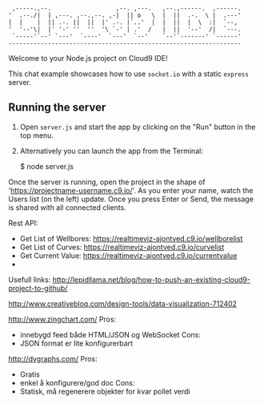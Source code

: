
     ,-----.,--.                  ,--. ,---.   ,--.,------.  ,------.
    '  .--./|  | ,---. ,--.,--. ,-|  || o   \  |  ||  .-.  \ |  .---'
    |  |    |  || .-. ||  ||  |' .-. |`..'  |  |  ||  |  \  :|  `--, 
    '  '--'\|  |' '-' ''  ''  '\ `-' | .'  /   |  ||  '--'  /|  `---.
     `-----'`--' `---'  `----'  `---'  `--'    `--'`-------' `------'
    ----------------------------------------------------------------- 


Welcome to your Node.js project on Cloud9 IDE!

This chat example showcases how to use `socket.io` with a static `express` server.

## Running the server

1) Open `server.js` and start the app by clicking on the "Run" button in the top menu.

2) Alternatively you can launch the app from the Terminal:

    $ node server.js

Once the server is running, open the project in the shape of 'https://projectname-username.c9.io/'. As you enter your name, watch the Users list (on the left) update. Once you press Enter or Send, the message is shared with all connected clients.


Rest API:
* Get List of Wellbores:
    https://realtimeviz-ajontved.c9.io/wellborelist
* Get List of Curves:
    https://realtimeviz-ajontved.c9.io/curvelist
* Get Current Value:
    https://realtimeviz-ajontved.c9.io/currentvalue
* 


Usefull links:
http://lepidllama.net/blog/how-to-push-an-existing-cloud9-project-to-github/

http://www.creativebloq.com/design-tools/data-visualization-712402

http://www.zingchart.com/
Pros: 
* innebygd feed både HTML/JSON og WebSocket
Cons:
* JSON format er lite konfigurerbart 

http://dygraphs.com/
Pros:
* Gratis
* enkel å konfigurere/god doc
Cons:
* Statisk, må regenerere objekter for kvar pollet verdi
